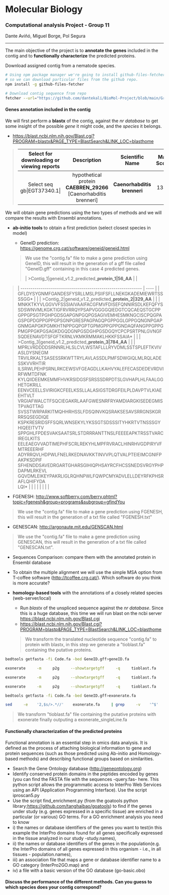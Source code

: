 # Molecular Biology

### Computational analysis Project - Group 11

Dante Aviñó, Miguel Borge, Pol Segura

------

The main objective of the project is to **annotate the genes** included in the contig and to **functionally characterize** the predicted proteins.

Download assigned contig from a nematode species.

```bash
# Using npm package manager we're going to install github-files-fetcher
# so we can download particular files from the github repo.
npm install -g github-files-fetcher

# Download contig sequence from repo
fetcher --url="https://github.com/dantekali/BioMol-Project/blob/main/Group11_contig_194888_195063.fa"  --out="~/Desktop/Project"
```

#### Genes annotation included in the contig

We will first perform a **blastx** of the contig, against the *nr database* to get some insight of the possible *gene* it might code, and the *species* it belongs.
  - https://blast.ncbi.nlm.nih.gov/Blast.cgi?PROGRAM=blastx&PAGE_TYPE=BlastSearch&LINK_LOC=blasthome

> | Select for downloading or viewing reports |                         Description                          |       Scientific Name       | Max Score | Total Score | Query Cover | E value | Per. Ident | Acc. Length | Accession  |
> | :---------------------------------------: | :----------------------------------------------------------: | :-------------------------: | :-------: | :---------: | :---------: | :-----: | :--------: | :---------: | :--------: |
> |        Select seq gb\|EGT37340.1\|        | hypothetical protein **CAEBREN_29266** [Caenorhabditis brenneri] | **Caenorhabditis brenneri** |   1335    |    1413     |     24%     |   0.0   |   86.87%   |     754     | EGT37340.1 |

We will obtain gene predictions using the two types of methods and we will compare the results with Ensembl annotations.

- **ab-initio tools** to obtain a first prediction (select closest species in model)
  <!--Ab-initio methods: they use several elements in the genomic sequence (suchas donor and acceptor splice sites, branch site, initiation and termination codons)and codon usage to obtain a model based on a training set.-->
  
  - GeneID  prediction: https://genome.crg.cat/software/geneid/geneid.html

  > We use the "contig.fa" file to make a gene prediction using GeneID, this will result in the generation of a gff file called "GeneID.gff" containing in this case 4 predicted genes.
  >
  > | >Contig_1\|geneid_v1.2_predicted_**protein_1\|56_AA**        |      |
> | ------------------------------------------------------------ | ---- |
  > | GFLDYSYGNMFGANDESFYSRLLMSLPSIIFSFLLNEKGKADEMIEWRTSSSSGG*     |      |
> | >Contig_2\|geneid_v1.2_predicted_**protein_2\|329_AA**       |      |
  > | MNKKTKYVLGGVVFSSSIAIVAAIFACGFMVFDISEFQNNIRSDLKEFQFYSSDSWNVMLKGKTIGFRVRRQYPSAPVGGGGQIEDGTCQCAEQSTGCPPGPPGPSGTPGHPGDSGAPGNPGQPGSAGIVEMHESMKNGCISCPQGPAGSPGPDGPPGPPGPSGNPGRESPAGPAGQPGPPGGLGPPGQNGNPGAPGNMGAPGKPGMKHTNPPGQPGPTGPMGPPGPPGNDAQFANGPPGPPGPMGPPGKPGSAGKDGQDGNPGSDGHPGSDGQYCPCPSRTPNLGVNGFSQDEENAVDTSFGFTKRNLVKMKRMMAKLHKKFSSAIA* |      |
> | >Contig_3\|geneid_v1.2_predicted_**protein_3\|784_AA**       |      |
  > | MPRLVRDDDDSRNNRLHLSLCVLWSTAFLLLRYVDMLSSTSPLEFTKVIVASLDYSNEGM<br/>TRVILRKALTSASESSRKWTTRYLAVLASSDLPMFSDWGIQLMLRQLADESSKVVRHTIR<br/>ILSRWLPEHPSRNLRKCEWSVFGEAGDLLKAHVYALEFECASDEDEVRDVIRFWMTDFNK<br/>KYLQIIDEEMKEMMFHVKRSIDGSFSRSSSDRPDTSLGVHAPLHLFAALGGHETGKRILL<br/>EENVCEELLSVIRIGKCFEELKSSLLALASIGSTDRGFEILPLDAVPTVLKIAEEHTVLT<br/>VRGIAFWALCTFSQCIEGAKRLAAFGWESNRFRYAMDIARGKISEDEGMISTPVAGTTAG<br/>SVSSTWRPARKITMQHHRHSSLFDSQINVKQSRAKSESAVSRRGNSKGRRRSQSEGDIQE<br/>KSPKRESRIDSFFSQRLWNSEKYLYKSSGTSDSSSITYHKRTVTNSSSGYHIQEEITVTV<br/>SPPGHLFPDESVAKSAATSRLSTDRRRANTTNSLFEEEEAPKTRSSTVARCIREGLKITS<br/>EELEAEGVVADTIMEPHFSCRLREKYHLMPFRVRACLHINRHVGDPIRYVFMTREEERHF<br/>ADYRRQVLHDPWLFNELRKEDNAVKKTINVVPLQTVALPTEIEIMCGNIFPAKPKSDPIF<br/>SFHENDDSAVEDRGARTGHARSGIHIQPHSAYRCFHCSSNEDSVRGYPHPDAPMLRKEVL<br/>GQVDMLEIKEYPAKRLIGLRQHNPWLFQWPCMYADVLELLDEYRFKPHSRAFLQHIFYDA<br/>LQI* |      |
> |                                                              |      |
  > |                                                              |      |
  
  - FGENESH: http://www.softberry.com/berry.phtml?topic=fgenesh&group=programs&subgroup=gfindYou
  
  > We use the "contig.fa" file to make a gene prediction using FGENESH, this will result in the generation of a txt file called "FGENESH.txt"
  
  - GENESCAN: http://argonaute.mit.edu/GENSCAN.html
  
  > We use the "contig.fa" file to make a gene prediction using GENESCAN, this will result in the generation of a txt file called "GENESCAN.txt".
  
  - Sequences Comparison: compare them with the annotated protein in Ensembl database
  - To obtain the multiple alignment we will use the simple MSA option from T-coffee software (http://tcoffee.crg.cat/). Which software do you think is more accurate?
- **homology-based tools** with the annotations of  a closely related species (web-server/local)
  <!--Gene predictions are based on alignments from known proteins (usually) from other genomes.-->

  - Run *blastx* of the unspliced sequence against the *nr database*. Since this is a huge database, this time we will run blast on the ncbi server https://blast.ncbi.nlm.nih.gov/Blast.cgi
  - https://blast.ncbi.nlm.nih.gov/Blast.cgi?PROGRAM=blastp&PAGE_TYPE=BlastSearch&LINK_LOC=blasthome
  > We transform the translated nucleotide sequence "contig.fa" to protein with blastx, in this step we generate a "tioblast.fa" containing the putative proteins.
```bash
bedtools getfasta -fi Code.fa -bed GeneID.gff>geneID.fa

exonerate     -m     p2g     --showtargetgff     -q     tioblast.fa     -t Code.fa

exonerate     -m     p2g     --showtargetgff     -q     tioblast.fa     -t Code.fa -S F

exonerate     -m     p2g     --showtargetgff     -q     tioblast.fa     -t Code.fa -S F| egrep -w exon > GeneID.gff

bedtools getfasta -fi Code.fa -bed GeneID.gff>exonerate.fa

sed     -e    '2,$s/>.*//'    exonerate.fa     | grep     -v    '^$'     >exonerate_singleLine.fa
```
  > We transform "tioblast.fa" file containing the putative proteins with exonerate finally outputing a exonerate_singleLine.fa

#### Functionally characterization of the predicted proteins

Functional annotation is an essential step in omics data analysis. It is defined as the process of attaching biological information to gene and protein sequences (such as those predicted using Ab-initio and Homology-based methods) and describing functional groups based on similarities.


- Search the Gene Ontology database (http://geneontology.org)
- Identify conserved protein domains in the peptides encoded by genes (you can find the FASTA file with the sequences -query.fas- here. This python script allows the programmatic access to InterPro Web Services using an API (Application Programming Interface). Use the script  iproscan5.py
- Use   the   script  find_enrichment.py (from the  goatools python library;https://github.com/tanghaibao/goatools) to find if the genes under study (e.g. genes expressed in a specific tissue)  are enriched in a particular (or various) GO terms. For a GO enrichment analysis you need to know 
- i) the names or database identifiers of the genes you want to test(in this example the InterPro domains found for all genes specifically expressed in the tissue analyzed in our study -study.names), 
- ii) the names or database identifiers of the genes in the population(e.g. the InterPro domains of all genes expressed in this organism - i.e., in all tissues - population.names), 
- iii) an association file that maps a gene or database identifier name to a GO category (InterPro2GO.map) and 
- iv) a file with a basic version of the GO database (go-basic.obo)



#### Discuss the performance of the different methods. Can you guess to which species does your contig correspond?

